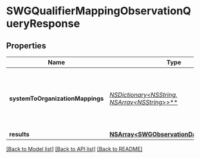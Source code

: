 # SWGQualifierMappingObservationQueryResponse

## Properties
Name | Type | Description | Notes
------------ | ------------- | ------------- | -------------
**systemToOrganizationMappings** | [**NSDictionary&lt;NSString*, NSArray&lt;NSString*&gt;*&gt;***](NSArray.md) | A mapping from system presence to a list of organization presence ids | [optional] 
**results** | [**NSArray&lt;SWGObservationDataContainer&gt;***](SWGObservationDataContainer.md) |  | [optional] 

[[Back to Model list]](../README.md#documentation-for-models) [[Back to API list]](../README.md#documentation-for-api-endpoints) [[Back to README]](../README.md)


